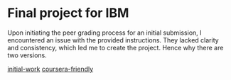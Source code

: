 # Final project for IBM

Upon initiating the peer grading process for an initial submission, I encountered an issue with the provided instructions. They lacked clarity and consistency, which led me to create the project. Hence why there are two versions.

[initial-work]()
[coursera-friendly]()